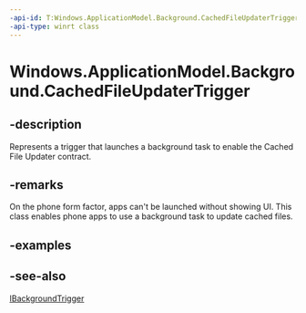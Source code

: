 ```yaml
---
-api-id: T:Windows.ApplicationModel.Background.CachedFileUpdaterTrigger
-api-type: winrt class
---
```


<!-- Class syntax.
public class CachedFileUpdaterTrigger : Windows.ApplicationModel.Background.IBackgroundTrigger, Windows.ApplicationModel.Background.ICachedFileUpdaterTrigger
-->

# Windows.ApplicationModel.Background.CachedFileUpdaterTrigger

## -description
Represents a trigger that launches a background task to enable the Cached File Updater contract.

## -remarks
On the phone form factor, apps can't be launched without showing UI. This class enables phone apps to use a background task to update cached files.

## -examples

## -see-also
[IBackgroundTrigger](ibackgroundtrigger.md)